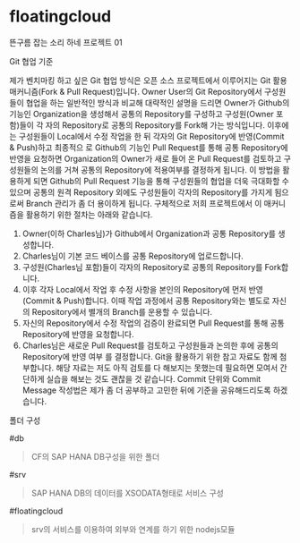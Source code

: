 # floatingcloud
뜬구름 잡는 소리 하네 프로젝트 01

Git 협업 기준

제가 벤치마킹 하고 싶은 Git 협업 방식은 오픈 소스 프로젝트에서 이루어지는 Git 활용 매커니즘(Fork & Pull
Request)입니다.
Owner User의 Git Repository에서 구성원들이 협업을 하는 일반적인 방식과 비교해 대략적인 설명을 드리면
Owner가 Github의 기능인 Organization을 생성해서 공통의 Repository를 구성하고 구성원(Owner 포함)들이 각
자의 Repository로 공통의 Repository를 Fork해 가는 방식입니다.
이후에는 구성원들이 Local에서 수정 작업을 한 뒤 각자의 Git Repository에 반영(Commit & Push)하고 최종적으
로 Github의 기능인 Pull Request를 통해 공통 Repository에 반영을 요청하면 Organization의 Owner가 새로 들어
온 Pull Request를 검토하고 구성원들의 논의를 거쳐 공통의 Repository에 적용여부를 결정하게 됩니다.
이 방법을 활용하게 되면 Github의 Pull Request 기능을 통해 구성원들의 협업을 더욱 극대화할 수 있으며 공통의
원격 Repository 외에도 구성원들이 각자의 Repository를 가지게 됨으로써 Branch 관리가 좀 더 용이하게 됩니다.
구체적으로 저희 프로젝트에서 이 매커니즘을 활용하기 위한 절차는 아래와 같습니다.
1. Owner(이하 Charles님)가 Github에서 Organization과 공통 Repository를 생성합니다.
2. Charles님이 기본 코드 베이스를 공통 Repository에 업로드합니다.
3. 구성원(Charles님 포함)들이 각자의 Repository로 공통의 Repository를 Fork합니다.
4. 이후 각자 Local에서 작업 후 수정 사항을 본인의 Repository에 먼저 반영(Commit & Push)합니다. 이때
작업 과정에서 공통 Repository와는 별도로 자신의 Repository에서 별개의 Branch를 운용할 수 있습니다.
5. 자신의 Repository에서 수정 작업의 검증이 완료되면 Pull Request를 통해 공통 Repository에 반영을
요청합니다.
6. Charles님은 새로운 Pull Request를 검토하고 구성원들과 논의한 후에 공통의 Repository에 반영 여부
를 결정합니다.
Git을 활용하기 위한 참고 자료도 함께 첨부합니다. 해당 자료는 저도 아직 검토를 다 해보지는 못했는데 필요하면
모여서 간단하게 실습을 해보는 것도 괜찮을 것 같습니다.
Commit 단위와 Commit Message 작성법은 제가 좀 더 공부하고 고민한 뒤에 기준을 공유해드리도록 하겠습니다.

폴더 구성

#db
> CF의 SAP HANA DB구성을 위한 폴더

#srv
> SAP HANA DB의 데이터를 XSODATA형태로 서비스 구성

#floatingcloud
> srv의 서비스를 이용하여 외부와 연계를 하기 위한 nodejs모듈
